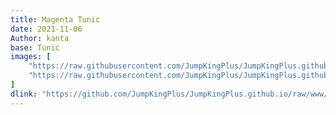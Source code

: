 ```yaml
---
title: Magenta Tunic
date: 2021-11-06
Author: kanta
base: Tunic
images: [
    "https://raw.githubusercontent.com/JumpKingPlus/JumpKingPlus.github.io/www/images/workshop/reskins/8-banner.png",
    "https://raw.githubusercontent.com/JumpKingPlus/JumpKingPlus.github.io/www/images/workshop/reskins/8-hover.png"
]
dlink: "https://github.com/JumpKingPlus/JumpKingPlus.github.io/raw/www/reskins/clothing/tunicmagenta.zip"
---
```


